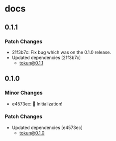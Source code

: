 # docs

## 0.1.1

### Patch Changes

- 21f3b7c: Fix bug which was on the 0.1.0 release.
- Updated dependencies [21f3b7c]
  - tokun@0.1.1

## 0.1.0

### Minor Changes

- e4573ec: 🚀 Initialization!

### Patch Changes

- Updated dependencies [e4573ec]
  - tokun@0.1.0

